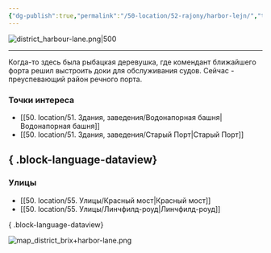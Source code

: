 ```yaml
---
{"dg-publish":true,"permalink":"/50-location/52-rajony/harbor-lejn/","tags":["локация/район"]}
---
```


![district_harbour-lane.png|500](/img/user/90.%20files/district_harbour-lane.png)
***
Когда-то здесь была рыбацкая деревушка, где комендант ближайшего форта решил выстроить доки для обслуживания судов. Сейчас - преуспевающий район речного порта. 
### Точки интереса
- [[50. location/51. Здания, заведения/Водонапорная башня\|Водонапорная башня]]
- [[50. location/51. Здания, заведения/Старый Порт\|Старый Порт]]

{ .block-language-dataview}
---
### Улицы
- [[50. location/55. Улицы/Красный мост\|Красный мост]]
- [[50. location/55. Улицы/Линчфилд-роуд\|Линчфилд-роуд]]

{ .block-language-dataview}

![map_district_brix+harbor-lane.png](/img/user/90.%20files/map_district_brix+harbor-lane.png)